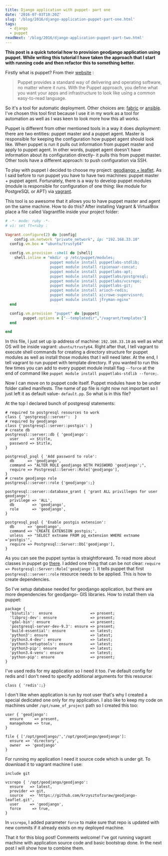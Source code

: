 ```yaml
---
title: Django application with puppet- part one
date: '2016-07-03T10:20Z'
slug: '/blog/2016/django-application-puppet-part-one.html'
tags: 
  - django
  - puppet
readNext: '/blog/2016/django-application-puppet-part-two.html'
---
```


**This post is a quick tutorial how to provision geodjango application
using puppet. While writing this tutorial I have taken the approach that
I start with running code and then refactor this to something better.**

Firstly what is puppet? From their
[website](https://puppet.com/product/how-puppet-works) :

> Puppet provides a standard way of delivering and operating software,
> no matter where it runs. With the Puppet approach, you define what you
> want your apps and infrastructure to look like using a common
> easy-to-read language.

So it's a tool for automatic deployment. Other choices are:
[fabric](http://www.fabfile.org/) or
[ansible](https://www.ansible.com/). I've chosen this tool first because
I use it in my work as a tool for automation as well as I was keen to
look more how this all works.

Puppet is different from other mentioned tools in a way it does
*deployment*: there are two entities: puppet master and a puppet agent.
Master is responsible for keeping the configuration how puppet agent
should look like. When puppet is run it pulls out information from
puppet master and apply to puppet agent. In other words, puppet agent
doesn't have information about its configuration directly- it pulls this
from puppet master. Other tools have a different approach: to push
configuration via SSH.

To play with puppet I decided to choose my project: [geodjango +
leaflet](https://github.com/krzysztofzuraw/geodjango-leaflet). As I said
before to run puppet you have to have two machines: puppet master +
puppet agent. Fortunately, there is a way to develop puppet modules
(module is responsible for configuration of one thing: like module for
PostgreSQL or APT) via [vagrant](https://www.vagrantup.com/).

This tool is so awesome that it allows you to have puppet master and
agent on the same machine. How to do this? After installing Vagrant &
VirtualBox place a file called Vagrantfile inside your project folder:

```ruby
# -*- mode: ruby -*-
# vi: set ft=ruby :

Vagrant.configure(2) do |config|
    config.vm.network "private_network", ip: "192.168.33.10"
  config.vm.box = "ubuntu/trusty64"

  config.vm.provision :shell do |shell|
    shell.inline = "mkdir -p /etc/puppet/modules;
                    puppet module install puppetlabs-stdlib;
                    puppet module install ripienaar-concat;
                    puppet module install puppetlabs-apt;
                    puppet module install puppetlabs/postgresql;
                    puppet module install puppetlabs/vcsrepo;
                    puppet module install puppetlabs-git;
                    puppet module install arioch-redis;
                    puppet module install ajcrowe-supervisord;
                    puppet module install jfryman-nginx"
  end

  config.vm.provision "puppet" do |puppet|
        puppet.options = ["--templatedir","/vagrant/templates"]
  end

end
```

In this file, I just set up ip address of machine: `192.168.33.10` as
well as what OS will be inside vagrant: `ubuntu/trusty64`. Right after
that, I tell vagrant to execute shell commands for creating a directory
structure for puppet modules as well as install those modules that I
will need later. At the end, I tell vagrant to run puppet with template
directory. If you wanted to run this few times you can add to every
puppet module install flag `--force` at the end of command like
`puppet module install puppetlabs-stdlib --force;`.

Now I can move on to puppet code itself. Puppet modules have to be under
folder called manifests. The name of pp file is right now not important
so I just left it as default value- `default.pp`. So what is in this
file?

At the top I declared bunch of postgresql statements:

```puppet
# required to postgresql resources to work
class { 'postgresql::server':  }
# required by geodjango
class {'postgresql::server::postgis': }
# create db
postgresql::server::db { 'geodjango':
  user     => $title,
  password => $title,
}

postgresql_psql { 'Add password to role':
  db      => 'geodjango',
  command => "ALTER ROLE geodjango WITH PASSWORD 'geodjango';",
  require => Postgresql::Server::Role['geodjango'],
}
# create geodjango role
postgresql::server::role {'geodjango':;}

postgresql::server::database_grant { 'grant ALL privilleges for user geodjango':
  privilege => 'ALL',
  db        => 'geodjango',
  role      => 'geodjango',
}

postgresql_psql { 'Enable postgis extension':
  db      => 'geodjango',
  command => 'CREATE EXTENSION postgis;',
  unless  => "SELECT extname FROM pg_extension WHERE extname ='postgis'",
  require => Postgresql::Server::Db['geodjango'],
}
```

As you can see the puppet syntax is straightforward. To read more about
classes in puppet go
[there](https://docs.puppet.com/puppet/latest/reference/lang_classes.html).
I added one thing that can be not clear:
`require => Postgresql::Server::Role['geodjango']`. It tells puppet that
first `postgresql::server::role` resource needs to be applied. This is
how to create dependencies.

So I've setup database needed for geodjango application, but there are
more dependencies for geodjango- GIS libraries. How to install them via
puppet:

```puppet
package {
  'binutils':  ensure                 => present;
  'libproj-dev': ensure               => present;
  'gdal-bin': ensure                  => present;
  'postgresql-server-dev-9.3': ensure => present;
  'build-essential': ensure           => latest;
  'python3': ensure                   => latest;
  'python3.4-dev': ensure             => latest;
  'python3-setuptools': ensure        => latest;
  'python3-pip': ensure               => latest;
  'python3.4-venv': ensure            => latest;
  'python-pip': ensure                => present;
}
```

I've used redis for my application so I need it too. I've default config
for redis and I don't need to specify additional arguments for this
resource:

```puppet
class { 'redis':;}
```

I don't like when application is run by root user that's why I created a
special dedicated one only for my application. I also like to keep my
code on machines under `/opt/name_of_project` path so I created this
too:

```puppet
user { 'geodjango':
  ensure     => present,
  managehome => true,
}

file { ['/opt/geodjango/','/opt/geodjango/geodjango']:
  ensure => 'directory',
  owner  => 'geodjango'
}
```

For running my application I need it source code which is under git. To
download it to vagrant machine I use:

```puppet
include git

vcsrepo { '/opt/geodjango/geodjango':
  ensure   => latest,
  provider => git,
  source   => 'https://github.com/krzysztofzuraw/geodjango-leaflet.git',
  user     => 'geodjango',
  force     => true,
}
```

In `vcsrepo`, I added parameter `force` to make sure that repo is
updated with new commits if it already exists on my deployed machine.

That it for this blog post! Comments welcome! I've got running vagrant
machine with application source code and basic bootstrap done. In the
next post I will show how to combine them.
